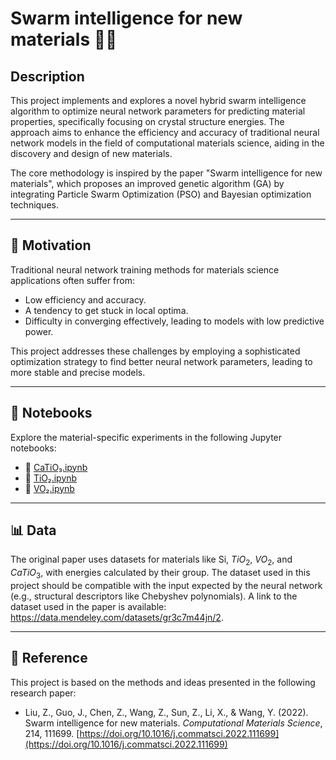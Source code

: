 # Swarm intelligence for new materials 🧬🔬

## Description

This project implements and explores a novel hybrid swarm intelligence algorithm to optimize neural network parameters for predicting material properties, specifically focusing on crystal structure energies. The approach aims to enhance the efficiency and accuracy of traditional neural network models in the field of computational materials science, aiding in the discovery and design of new materials.

The core methodology is inspired by the paper "Swarm intelligence for new materials", which proposes an improved genetic algorithm (GA) by integrating Particle Swarm Optimization (PSO) and Bayesian optimization techniques.

---

## 🎯 Motivation

Traditional neural network training methods for materials science applications often suffer from:
* Low efficiency and accuracy.
* A tendency to get stuck in local optima.
* Difficulty in converging effectively, leading to models with low predictive power.

This project addresses these challenges by employing a sophisticated optimization strategy to find better neural network parameters, leading to more stable and precise models.

---

## 📓 Notebooks

Explore the material-specific experiments in the following Jupyter notebooks:

* 📘 [CaTiO₃.ipynb](CaTiO3.ipynb)
* 📗 [TiO₂.ipynb](TiO2.ipynb)
* 📕 [VO₂.ipynb](VO2.ipynb)

---

## 📊 Data

The original paper uses datasets for materials like Si, $TiO_2$, $VO_2$, and $CaTiO_3$, with energies calculated by their group. The dataset used in this project should be compatible with the input expected by the neural network (e.g., structural descriptors like Chebyshev polynomials). A link to the dataset used in the paper is available: https://data.mendeley.com/datasets/gr3c7m44jn/2.

---

## 📜 Reference

This project is based on the methods and ideas presented in the following research paper:

* Liu, Z., Guo, J., Chen, Z., Wang, Z., Sun, Z., Li, X., & Wang, Y. (2022). Swarm intelligence for new materials. *Computational Materials Science*, 214, 111699. [https://doi.org/10.1016/j.commatsci.2022.111699](https://doi.org/10.1016/j.commatsci.2022.111699)
